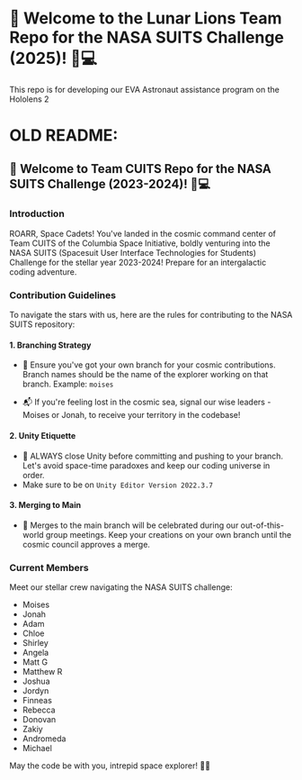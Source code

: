 # 🦁 Welcome to the Lunar Lions Team Repo for the NASA SUITS Challenge (2025)! 🚀💻
This repo is for developing our EVA Astronaut assistance program on the Hololens 2


# OLD README: 
## 🦁 Welcome to Team CUITS Repo for the NASA SUITS Challenge (2023-2024)! 🚀💻

### Introduction
ROARR, Space Cadets! You've landed in the cosmic command center of Team CUITS of the Columbia Space Initiative, boldly venturing into the NASA SUITS (Spacesuit User Interface Technologies for Students) Challenge for the stellar year 2023-2024! Prepare for an intergalactic coding adventure.

### Contribution Guidelines
To navigate the stars with us, here are the rules for contributing to the NASA SUITS repository:

#### 1. Branching Strategy
- 🌲 Ensure you've got your own branch for your cosmic contributions. Branch names should be the name of the explorer working on that branch.
  Example: `moises`

- 📬 If you're feeling lost in the cosmic sea, signal our wise leaders - Moises or Jonah, to receive your territory in the codebase!

#### 2. Unity Etiquette
- 🚀 ALWAYS close Unity before committing and pushing to your branch. Let's avoid space-time paradoxes and keep our coding universe in order.
- Make sure to be on `Unity Editor Version 2022.3.7`

#### 3. Merging to Main
- 🚀 Merges to the main branch will be celebrated during our out-of-this-world group meetings. Keep your creations on your own branch until the cosmic council approves a merge.

### Current Members
Meet our stellar crew navigating the NASA SUITS challenge:

- Moises
- Jonah
- Adam
- Chloe
- Shirley
- Angela
- Matt G
- Matthew R
- Joshua
- Jordyn
- Finneas
- Rebecca
- Donovan
- Zakiy
- Andromeda
- Michael

May the code be with you, intrepid space explorer! 🚀🌌
